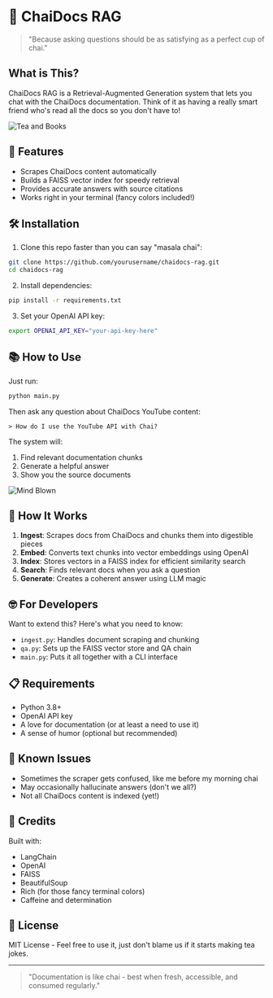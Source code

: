 # 🍵 ChaiDocs RAG

> "Because asking questions should be as satisfying as a perfect cup of chai."

## What is This?

ChaiDocs RAG is a Retrieval-Augmented Generation system that lets you chat with the ChaiDocs documentation. Think of it as having a really smart friend who's read all the docs so you don't have to!

![Tea and Books](https://media.giphy.com/media/3jVT4U5bilspG/giphy.gif)

## 🚀 Features

- Scrapes ChaiDocs content automatically
- Builds a FAISS vector index for speedy retrieval
- Provides accurate answers with source citations
- Works right in your terminal (fancy colors included!)

## 🛠️ Installation

1. Clone this repo faster than you can say "masala chai":
```bash
git clone https://github.com/yourusername/chaidocs-rag.git
cd chaidocs-rag
```

2. Install dependencies:
```bash
pip install -r requirements.txt
```

3. Set your OpenAI API key:
```bash
export OPENAI_API_KEY="your-api-key-here"
```

## 📚 How to Use

Just run:
```bash
python main.py
```

Then ask any question about ChaiDocs YouTube content:
```
> How do I use the YouTube API with Chai?
```

The system will:
1. Find relevant documentation chunks
2. Generate a helpful answer
3. Show you the source documents

![Mind Blown](https://media.giphy.com/media/26ufdipQqU2lhNA4g/giphy.gif)

## 🧩 How It Works

1. **Ingest**: Scrapes docs from ChaiDocs and chunks them into digestible pieces
2. **Embed**: Converts text chunks into vector embeddings using OpenAI
3. **Index**: Stores vectors in a FAISS index for efficient similarity search
4. **Search**: Finds relevant docs when you ask a question
5. **Generate**: Creates a coherent answer using LLM magic

## 🤓 For Developers

Want to extend this? Here's what you need to know:

- `ingest.py`: Handles document scraping and chunking
- `qa.py`: Sets up the FAISS vector store and QA chain
- `main.py`: Puts it all together with a CLI interface

## 📋 Requirements

- Python 3.8+
- OpenAI API key
- A love for documentation (or at least a need to use it)
- A sense of humor (optional but recommended)

## 🚧 Known Issues

- Sometimes the scraper gets confused, like me before my morning chai
- May occasionally hallucinate answers (don't we all?)
- Not all ChaiDocs content is indexed (yet!)

## 🙏 Credits

Built with:
- LangChain
- OpenAI
- FAISS
- BeautifulSoup
- Rich (for those fancy terminal colors)
- Caffeine and determination

## 📄 License

MIT License - Feel free to use it, just don't blame us if it starts making tea jokes.

---

> "Documentation is like chai - best when fresh, accessible, and consumed regularly." 